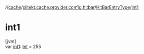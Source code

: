 //[cache](../../../index.md)/[xlitekt.cache.provider.config.hitbar](../index.md)/[HitBarEntryType](index.md)/[int1](int1.md)

# int1

[jvm]\
var [int1](int1.md): [Int](https://kotlinlang.org/api/latest/jvm/stdlib/kotlin/-int/index.html) = 255
